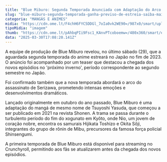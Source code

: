 ```yaml
---
title: "Blue Miburo: Segunda Temporada Anunciada com Adaptação do Arco do Assassinato de Serizawa"
slug: "blue-miburo-segunda-temporada-ganha-previso-de-estreia-saiba-mais"
categoria: "MANGÁS E ANIMES"
midia: "https://cdn.ome.lt/F4chH6FYC5DDGl_7oIa0vk2WE90=/987x0/smart/uploads/conteudo/fotos/bluemiburo.jpg"
tipoMidia: "imagem"
thumb: "https://cdn.ome.lt/pAhbqPIi9Fsc1_KAnvPTcoboemw=/480x360/smart/extras/conteudos/bluemiburo.jpg"
data: "2025-03-30T17:08:20.141Z"
---
```


A equipe de produção de Blue Miburo revelou, no último sábado (29), que a aguardada segunda temporada do anime estreará no Japão no fim de 2023. O anúncio foi acompanhado por um teaser que destacou a chegada dos novos episódios no 'próximo inverno', período correspondente ao segundo semestre no Japão.

Foi confirmado também que a nova temporada abordará o arco do assassinato de Serizawa, prometendo intensas emoções e desenvolvimentos dramáticos.

Lançado originalmente em outubro do ano passado, Blue Miburo é uma adaptação do mangá de mesmo nome de Tsuyoshi Yasuda, que começou a ser publicado em 2021 na revista Shonen. A trama se passa durante o turbulento período do fim do xogunato em Kyôto, onde Nio, um jovem de coração nobre, encontra os samurais Hijikata Toshizo e Okita Sôji, integrantes do grupo de rônin de Mibu, precursores da famosa força policial Shinsengumi.

A primeira temporada de Blue Miburo está disponível para streaming no Crunchyroll, permitindo aos fãs se atualizarem antes da chegada dos novos episódios.